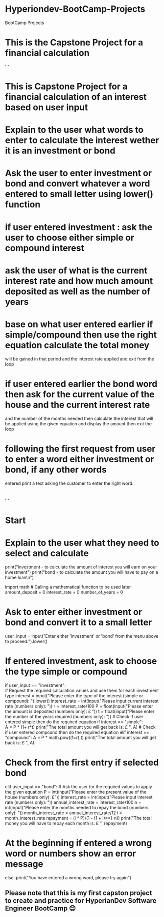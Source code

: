 # Hyperiondev-BootCamp-Projects
BootCamp Projects
# This is the Capstone Project for a financial calculation

'''
# This is Capstone Project for a financial calculation of an interest based on user input
# Explain to the user what words to enter to calculate the interest wether it is an investment or bond
# Ask the user to enter investment or bond and convert whatever a word entered to small letter using lower() function
# if user entered investment : ask the user to choose either simple or compound interest
# ask the user of what is the current interest rate and how much amount deposited as well as the number of years 
# base on what user entered earlier if simple/compound then use the right equation calculate the total money
  will be gained in that period and the interest rate applied and exit from the loop
# if user entered earlier the bond word then ask for the current value of the house and the current interest rate 
  and the number of the months needed then calculate the interest that will be applied using the given equation
  and display the amount then exit the loop 
# following the first request from user to enter a word either investment or bond, if any other words 
  entered print a text asking the customer to enter the right word.   
# 
'''

# Start 
# Explain to the user what they need to select and calculate 
print("investment - to calculate the amount of interest you will earn on your investment")
print("bond       - to calculate the amount you will have to pay on a home loan\n")

import math            #  Calling a mathematical function to be used later
amount_deposit = 0
interest_rate = 0
number_of_years = 0

# Ask to enter either investment or bond and convert it to a small letter 
user_input = input("Enter either 'investment' or 'bond' from the menu above to proceed:").lower()
# If entered investment, ask to choose the type simple or compound 
if user_input == "investment":   
    # Request the required calculation values and use them for each investment type
    interest = input("Please enter the type of the interest (simple or compound): ").lower()
    interest_rate = int(input("Please input current interest rate (numbers only): ")) 
    r = interest_rate/100
    P = float(input("Please enter the amount is deposited (numbers only): £ "))
    t = float(input("Please enter the number of the years required (numbers only): "))
    # Check if user entered simple then do the required equation
    if interest == "simple":  
        A = P * (1+ r*t)
        print("The total amount you will get back is: £ ", A)
        # Check if user entered compound then do the required equation
    elif interest == "compound":
        A = P * math.pow((1+r),t)
        print("The total amount you will get back is: £ ", A)

# Check from the first entry if selected bond  
elif user_input == "bond":
    # Ask the user for the required values to apply the given equation 
    P = int(input("Please enter the present value of the house (numbers only): £"))
    interest_rate = int(input("Please input interest rate (numbers only): "))
    annual_interest_rate = interest_rate/100
    n = int(input("Please enter the months needed to repay the bond (numbers only): "))
    month_interest_rate = annual_interest_rate/12
    i = month_interest_rate
    repayment = (i * P)/(1 - (1 + i)**(-n))
    print("The total money you will have to repay each month is: £ ", repayment)

  # At the beginning if entered a wrong word or numbers show an error message 
else:
    print("You have entered a wrong word, please try again")

## Please note that this is my first capston project to create and practice for HyperianDev Software Engineer BootCamp  😊
  
   
  
